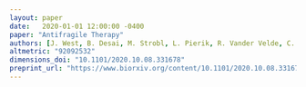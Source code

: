 ```yaml
---
layout: paper
date:   2020-01-01 12:00:00 -0400
paper: "Antifragile Therapy"
authors: [J. West, B. Desai, M. Strobl, L. Pierik, R. Vander Velde, C. Armagost, R. Miles, M. Robertson-Tessi, A. Marusyk, A. Anderson]
altmetric: "92092532"
dimensions_doi: "10.1101/2020.10.08.331678"
preprint_url: "https://www.biorxiv.org/content/10.1101/2020.10.08.331678v1"
---
```

